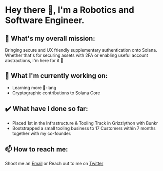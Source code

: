# Hey there 👋, I'm a Robotics and Software Engineer.

## 🔭 What's my overall mission:
Bringing secure and UX friendly supplementary authentication onto Solana. Whether that's for securing assets with 2FA or enabling useful account abstractions, I'm here for it 🤝

## 🌱 What I'm currently working on:
- Learning more 🦀-lang
- Cryptographic contributions to Solana Core

## ✔️ What have I done so far:
- Placed 1st in the Infrastructure & Tooling Track in Grizzlython with Bunkr
- Bootstrapped a small tooling business to 17 Customers within 7 months together with my co-founder.
## 📫 How to reach me:
Shoot me an [Email](mailto:orionadler7575@gmail.com)
or
Reach out to me on [Twitter](www.twitter.com)

<!--
**iceomatic/iceomatic** is a ✨ _special_ ✨ repository because its `README.md` (this file) appears on your GitHub profile.

Here are some ideas to get you started:

- 🔭 I’m currently working on ...
- 🌱 I’m currently learning ...
- 👯 I’m looking to collaborate on ...
- 🤔 I’m looking for help with ...
- 💬 Ask me about ...
- 📫 How to reach me: ...
- 😄 Pronouns: ...
- ⚡ Fun fact: ...
-->

